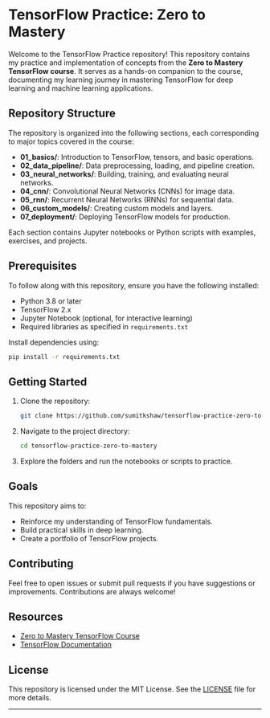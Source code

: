 # TensorFlow Practice: Zero to Mastery

Welcome to the TensorFlow Practice repository! This repository contains my practice and implementation of concepts from the **Zero to Mastery TensorFlow course**. It serves as a hands-on companion to the course, documenting my learning journey in mastering TensorFlow for deep learning and machine learning applications.

## Repository Structure

The repository is organized into the following sections, each corresponding to major topics covered in the course:

- **01_basics/**: Introduction to TensorFlow, tensors, and basic operations.
- **02_data_pipeline/**: Data preprocessing, loading, and pipeline creation.
- **03_neural_networks/**: Building, training, and evaluating neural networks.
- **04_cnn/**: Convolutional Neural Networks (CNNs) for image data.
- **05_rnn/**: Recurrent Neural Networks (RNNs) for sequential data.
- **06_custom_models/**: Creating custom models and layers.
- **07_deployment/**: Deploying TensorFlow models for production.

Each section contains Jupyter notebooks or Python scripts with examples, exercises, and projects.

## Prerequisites

To follow along with this repository, ensure you have the following installed:

- Python 3.8 or later
- TensorFlow 2.x
- Jupyter Notebook (optional, for interactive learning)
- Required libraries as specified in `requirements.txt`

Install dependencies using:
```bash
pip install -r requirements.txt
```

## Getting Started

1. Clone the repository:
   ```bash
   git clone https://github.com/sumitkshaw/tensorflow-practice-zero-to-mastery.git
   ```
2. Navigate to the project directory:
   ```bash
   cd tensorflow-practice-zero-to-mastery
   ```
3. Explore the folders and run the notebooks or scripts to practice.

## Goals

This repository aims to:

- Reinforce my understanding of TensorFlow fundamentals.
- Build practical skills in deep learning.
- Create a portfolio of TensorFlow projects.

## Contributing

Feel free to open issues or submit pull requests if you have suggestions or improvements. Contributions are always welcome!

## Resources

- [Zero to Mastery TensorFlow Course](https://zerotomastery.io/)
- [TensorFlow Documentation](https://www.tensorflow.org/)

## License

This repository is licensed under the MIT License. See the [LICENSE](LICENSE) file for more details.

---
